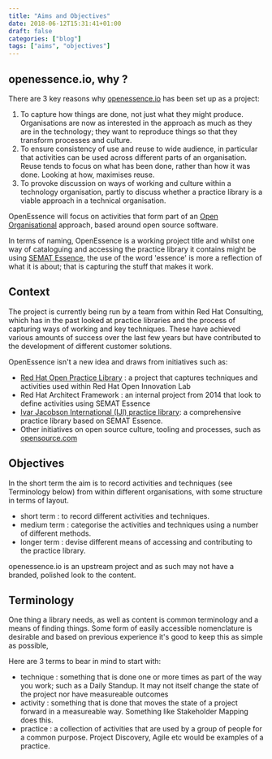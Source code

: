 ```yaml
---
title: "Aims and Objectives"
date: 2018-06-12T15:31:41+01:00
draft: false
categories: ["blog"]
tags: ["aims", "objectives"]
---
```


## openessence.io, why ?

There are 3 key reasons why [openessence.io](http://openessence,io) has been set up as a project:

1. To capture how things are done, not just what they might produce. Organisations are now as interested in the approach as much as they are in the technology; they want to reproduce things so that they transform processes and culture.
2. To ensure consistency of use and reuse to wide audience, in particular that activities can be used across different parts of an organisation. Reuse tends to focus on what has been done, rather than how it was done. Looking at how, maximises reuse.
3. To provoke discussion on ways of working and culture within a technology organisation, partly to discuss whether a practice library is a viable approach in a technical organisation.

OpenEssence will focus on activities that form part of an [Open Organisational](https://www.redhat.com/en/explore/the-open-organization-book) approach, based around open source software.

In terms of naming, OpenEssence is a working project title and whilst one way of cataloguing and accessing the practice library it contains might be using [SEMAT Essence](http://semat.org), the use of the word 'essence' is more a reflection of what it is about; that is capturing the stuff that makes it work.

## Context

The project is currently being run by a team from within Red Hat Consulting, which has in the past looked at practice libraries and the process of capturing ways of working and key techniques. These have achieved various amounts of success over the last few years but have contributed to the development of different customer solutions.

OpenEssence isn't a new idea and draws from initiatives such as:
- [Red Hat Open Practice Library](https://rht-labs.github.io/practice-library/) : a project that captures techniques and activities used within Red Hat Open Innovation Lab
- Red Hat Architect Framework : an internal project from 2014 that look to define activities using SEMAT Essence
- [Ivar Jacobson International (IJI) practice library](https://practicelibrary.ivarjacobson.com/start): a comprehensive practice library based on SEMAT Essence.
- Other initiatives on open source culture, tooling and processes, such as [opensource.com](http://opensource.com)


## Objectives

In the short term the aim is to record activities and techniques (see Terminology below) from within different organisations, with some structure in terms of layout.

- short term : to record different activities and techniques.
- medium term : categorise the activities and techniques using a number of different methods.
- longer term : devise different means of accessing and contributing to the practice library.

openessence.io is an upstream project and as such may not have a branded, polished look to the content.


## Terminology

One thing a library needs, as well as content is common terminology and a means of finding things.  Some form of easily accessible nomenclature is desirable and based on previous experience it's good to keep this as simple as possible,

Here are 3 terms to bear in mind to start with:
- technique : something that is done one or more times as part of the way you work; such as a Daily Standup. It may not itself change the state of the project nor have measureable outcomes
- activity : something that is done that moves the state of a project forward in a measureable way. Something like Stakeholder Mapping does this.
- practice : a collection of activities that are used by a group of people for a common purpose. Project Discovery, Agile etc would be examples of a practice.
